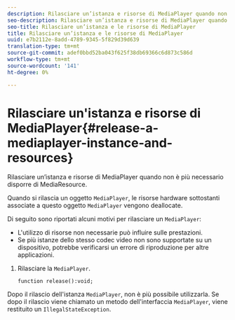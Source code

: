 ```yaml
---
description: Rilasciare un’istanza e risorse di MediaPlayer quando non è più necessario disporre di MediaResource.
seo-description: Rilasciare un’istanza e risorse di MediaPlayer quando non è più necessario disporre di MediaResource.
seo-title: Rilasciare un’istanza e le risorse di MediaPlayer
title: Rilasciare un’istanza e le risorse di MediaPlayer
uuid: e7b2112e-8add-4789-9345-5f829d39d639
translation-type: tm+mt
source-git-commit: adef0bbd52ba043f625f38db69366c6d873c586d
workflow-type: tm+mt
source-wordcount: '141'
ht-degree: 0%

---
```



# Rilasciare un&#39;istanza e risorse di MediaPlayer{#release-a-mediaplayer-instance-and-resources}

Rilasciare un’istanza e risorse di MediaPlayer quando non è più necessario disporre di MediaResource.

Quando si rilascia un oggetto `MediaPlayer`, le risorse hardware sottostanti associate a questo oggetto `MediaPlayer` vengono deallocate.

Di seguito sono riportati alcuni motivi per rilasciare un `MediaPlayer`:

* L&#39;utilizzo di risorse non necessarie può influire sulle prestazioni.
* Se più istanze dello stesso codec video non sono supportate su un dispositivo, potrebbe verificarsi un errore di riproduzione per altre applicazioni.

1. Rilasciare la `MediaPlayer`.

   ```
   function release():void;
   ```

Dopo il rilascio dell&#39;istanza `MediaPlayer`, non è più possibile utilizzarla. Se dopo il rilascio viene chiamato un metodo dell&#39;interfaccia `MediaPlayer`, viene restituito un `IllegalStateException`.